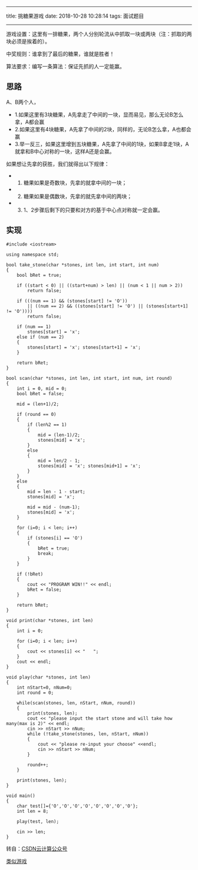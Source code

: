 
---

title:  挑糖果游戏
date: 2018-10-28 10:28:14
tags: 面试题目

---

游戏设置：这里有一排糖果，两个人分别轮流从中抓取一块或两块（注：抓取的两块必须是挨着的）。

中奖规则：谁拿到了最后的糖果，谁就是胜者！

算法要求：编写一条算法：保证先抓的人一定能赢。 <!--more-->


## 思路

A、B两个人，

- 1.如果这里有3块糖果，A先拿走了中间的一块，显而易见，那么无论B怎么拿，A都会赢
- 2.如果这里有4块糖果，A先拿了中间的2块，同样的，无论B怎么拿，A也都会赢
- 3.举一反三，如果这里增到五块糖果，A先拿了中间的1块，如果B拿走1块，A就拿和B中心对称的一块，这样A还是会赢。

如果想让先拿的获胜，我们就得出以下规律：

- 1. 糖果如果是奇数块，先拿的就拿中间的一块；
- 2. 糖果如果是偶数块，先拿的就先拿中间的两块；
- 3. 1、2步骤后剩下的只要和对方的基于中心点对称就一定会赢。

## 实现
	
	#include <iostream>
	 
	using namespace std;
	 
	bool take_stone(char *stones, int len, int start, int num)
	{
	    bool bRet = true;
	 
	    if ((start < 0) || ((start+num) > len) || (num < 1 || num > 2))
	        return false;
	 
	    if (((num == 1) && (stones[start] != 'O')) 
	        || ((num == 2) && ((stones[start] != 'O') || (stones[start+1] != 'O'))))
	        return false;
	 
	    if (num == 1)
	        stones[start] = 'x';
	    else if (num == 2)
	    {
	        stones[start] = 'x'; stones[start+1] = 'x';
	    }
	 
	    return bRet;
	}
	 
	bool scan(char *stones, int len, int start, int num, int round)
	{
	    int i = 0, mid = 0;
	    bool bRet = false;
	 
	    mid = (len+1)/2;
	 
	    if (round == 0)
	    {
	        if (len%2 == 1)
	        {
	            mid = (len-1)/2;
	            stones[mid] = 'x';
	        }
	        else
	        {
	            mid = len/2 - 1;
	            stones[mid] = 'x'; stones[mid+1] = 'x';
	        }
	    }
	    else
	    {
	        mid = len - 1 - start;
	        stones[mid] = 'x';
	 
	        mid = mid - (num-1);
	        stones[mid] = 'x';
	    }
	 
	    for (i=0; i < len; i++)
	    {
	        if (stones[i] == 'O')
	        {
	            bRet = true;
	            break;
	        }
	    }
	 
	    if (!bRet)
	    {
	        cout << "PROGRAM WIN!!" << endl;
	        bRet = false;
	    }
	 
	    return bRet;
	}
	 
	void print(char *stones, int len)
	{
	    int i = 0;
	 
	    for (i=0; i < len; i++)
	    {
	        cout << stones[i] << "   ";
	    }
	    cout << endl;
	}
	 
	void play(char *stones, int len)
	{
	    int nStart=0, nNum=0;
	    int round = 0;
	 
	    while(scan(stones, len, nStart, nNum, round))
	    {
	        print(stones, len);
	        cout << "please input the start stone and will take how many(max is 2)" << endl;
	        cin >> nStart >> nNum;
	        while (!take_stone(stones, len, nStart, nNum))
	        {
	            cout << "please re-input your choose" <<endl;
	            cin >> nStart >> nNum;
	        }
	 
	        round++;
	    }
	 
	    print(stones, len);
	}
	 
	void main()
	{
	    char test[]={'O','O','O','O','O','O','O','O'};
	    int len = 8;
	 
	    play(test, len);
	 
	    cin >> len;
	}

转自：[CSDN云计算公众号](https://mp.weixin.qq.com/s/DDQw2OlbYAvPy9Rg4juUdw)

[类似游戏
](https://blog.csdn.net/wangzhiyu1980/article/details/50647064?utm_source=blogxgwz6)
